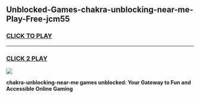 
## Unblocked-Games-chakra-unblocking-near-me-Play-Free-jcm55
<h3>
<a href="https://premium76.site?title=chakra-unblocking-near-me&ref=10A">CLICK TO PLAY</a></h3>
<hr>

<h3>
<a href="https://premium76.site?title=chakra-unblocking-near-me&ref=10A">CLICK 2 PLAY</a>
  
</h3>

<a href="https://premium76.site?title=chakra-unblocking-near-me&ref=10A"><img src="https://clearcache.store/games.png"></a>


**chakra-unblocking-near-me games unblocked: Your Gateway to Fun and Accessible Online Gaming**
